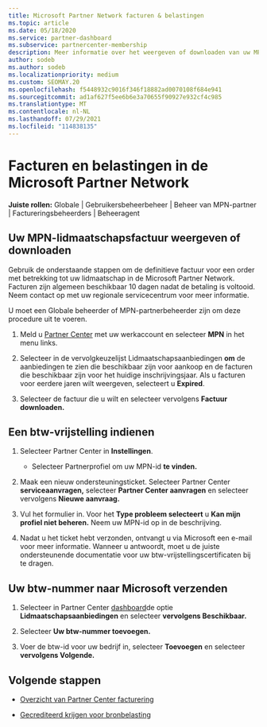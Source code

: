 ```yaml
---
title: Microsoft Partner Network facturen & belastingen
ms.topic: article
ms.date: 05/18/2020
ms.service: partner-dashboard
ms.subservice: partnercenter-membership
description: Meer informatie over het weergeven of downloaden van uw MPN-lidmaatschapsfactuur, het indienen voor btw-vrijstelling en het verzenden van uw btw-nummer door Microsoft.
author: sodeb
ms.author: sodeb
ms.localizationpriority: medium
ms.custom: SEOMAY.20
ms.openlocfilehash: f5448932c9016f346f18882ad0070108f684e941
ms.sourcegitcommit: ad1af627f5ee6b6e3a70655f90927e932cf4c985
ms.translationtype: MT
ms.contentlocale: nl-NL
ms.lasthandoff: 07/29/2021
ms.locfileid: "114838135"
---
```

# <a name="invoices-and-taxes-in-the-microsoft-partner-network"></a>Facturen en belastingen in de Microsoft Partner Network

**Juiste rollen:** Globale | Gebruikersbeheerbeheer | Beheer van MPN-partner | Factureringsbeheerders | Beheeragent

## <a name="view-or-download-your-mpn-membership-invoice"></a>Uw MPN-lidmaatschapsfactuur weergeven of downloaden

Gebruik de onderstaande stappen om de definitieve factuur voor een order met betrekking tot uw lidmaatschap in de Microsoft Partner Network. Facturen zijn algemeen beschikbaar 10 dagen nadat de betaling is voltooid. Neem contact op met uw regionale servicecentrum voor meer informatie.  

U moet een Globale beheerder of MPN-partnerbeheerder zijn om deze procedure uit te voeren. 

1.  Meld u [Partner Center](https://partner.microsoft.com/dashboard/home) met uw werkaccount en selecteer **MPN** in het menu links.

4.  Selecteer in de vervolgkeuzelijst Lidmaatschapsaanbiedingen **om** de aanbiedingen te zien die beschikbaar zijn voor aankoop en de facturen die beschikbaar zijn voor het huidige inschrijvingsjaar. Als u facturen voor eerdere jaren wilt weergeven, selecteert u **Expired**.

6.  Selecteer de factuur die u wilt en selecteer vervolgens **Factuur downloaden.** 

## <a name="file-a-tax-exemption"></a>Een btw-vrijstelling indienen

1.  Selecteer Partner Center in **Instellingen**.
    - Selecteer Partnerprofiel om uw MPN-id **te vinden.**

2.  Maak een nieuw ondersteuningsticket. Selecteer Partner Center **serviceaanvragen,** selecteer **Partner Center aanvragen** en selecteer vervolgens **Nieuwe aanvraag.**

3.  Vul het formulier in. Voor het **Type probleem selecteert** u **Kan mijn profiel niet beheren.** Neem uw MPN-id op in de beschrijving.

4.  Nadat u het ticket hebt verzonden, ontvangt u via Microsoft een e-mail voor meer informatie. Wanneer u antwoordt, moet u de juiste ondersteunende documentatie voor uw btw-vrijstellingscertificaten bij te dragen.

## <a name="send-microsoft-your-vat-id-number"></a>Uw btw-nummer naar Microsoft verzenden

1.  Selecteer in Partner Center [dashboard](https://partner.microsoft.com/dashboard/home)de optie **Lidmaatschapsaanbiedingen** en selecteer **vervolgens Beschikbaar.** 

2.  Selecteer **Uw btw-nummer toevoegen.** 

3.  Voer de btw-id voor uw bedrijf in, selecteer **Toevoegen** en selecteer **vervolgens Volgende.** 

## <a name="next-steps"></a>Volgende stappen

- [Overzicht van Partner Center facturering](billing-basics.md)

- [Gecrediteerd krijgen voor bronbelasting](withholding-tax-credit-form.md)